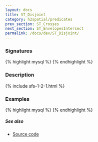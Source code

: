 ```yaml
---
layout: docs
title: ST_Disjoint
category: h2spatial/predicates
prev_section: ST_Crosses
next_section: ST_EnvelopesIntersect
permalink: /docs/dev/ST_Disjoint/
---
```


### Signatures

{% highlight mysql %}
{% endhighlight %}

### Description



{% include sfs-1-2-1.html %}

### Examples

{% highlight mysql %}
{% endhighlight %}

##### See also

* [Source code](https://github.com/irstv/H2GIS/blob/master/h2spatial/src/main/java/org/h2gis/h2spatial/internal/function/spatial/predicates/ST_Disjoint.java)
